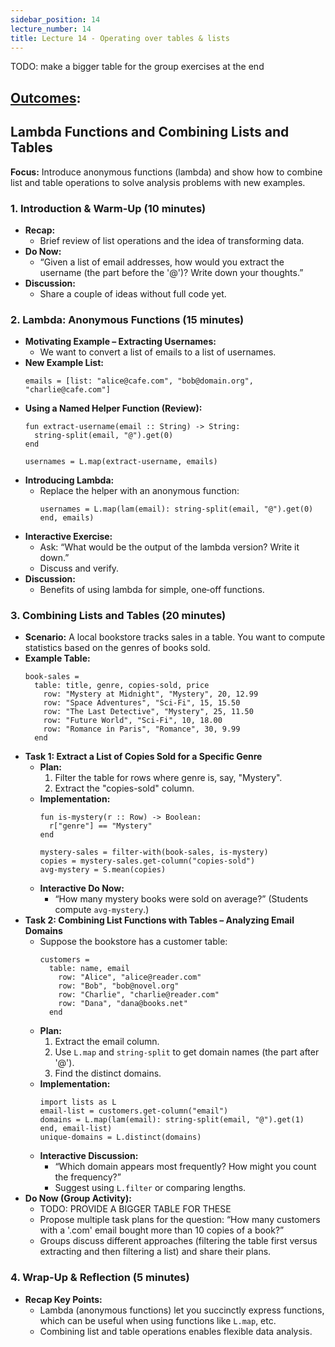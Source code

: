 ```yaml
---
sidebar_position: 14
lecture_number: 14
title: Lecture 14 - Operating over tables & lists
---
```


TODO: make a bigger table for the group exercises at the end

## [Outcomes](@/home/outcomes.md):


## Lambda Functions and Combining Lists and Tables

**Focus:** Introduce anonymous functions (lambda) and show how to combine list and table operations to solve analysis problems with new examples.

### 1. Introduction & Warm-Up (10 minutes)
- **Recap:**
  - Brief review of list operations and the idea of transforming data.
- **Do Now:**
  - “Given a list of email addresses, how would you extract the username (the part before the '@')? Write down your thoughts.”
- **Discussion:**
  - Share a couple of ideas without full code yet.

### 2. Lambda: Anonymous Functions (15 minutes)
- **Motivating Example – Extracting Usernames:**
  - We want to convert a list of emails to a list of usernames.
- **New Example List:**
  ```pyret
  emails = [list: "alice@cafe.com", "bob@domain.org", "charlie@cafe.com"]
  ```
- **Using a Named Helper Function (Review):**
  ```pyret
  fun extract-username(email :: String) -> String:
    string-split(email, "@").get(0)
  end

  usernames = L.map(extract-username, emails)
  ```
- **Introducing Lambda:**
  - Replace the helper with an anonymous function:
    ```pyret
    usernames = L.map(lam(email): string-split(email, "@").get(0) end, emails)
    ```
- **Interactive Exercise:**
  - Ask: “What would be the output of the lambda version? Write it down.”
  - Discuss and verify.
- **Discussion:**
  - Benefits of using lambda for simple, one‑off functions.

### 3. Combining Lists and Tables (20 minutes)
- **Scenario:**
  A local bookstore tracks sales in a table. You want to compute statistics based on the genres of books sold.
- **Example Table:**
  ```pyret
  book-sales =
    table: title, genre, copies-sold, price
      row: "Mystery at Midnight", "Mystery", 20, 12.99
      row: "Space Adventures", "Sci-Fi", 15, 15.50
      row: "The Last Detective", "Mystery", 25, 11.50
      row: "Future World", "Sci-Fi", 10, 18.00
      row: "Romance in Paris", "Romance", 30, 9.99
    end
  ```
- **Task 1: Extract a List of Copies Sold for a Specific Genre**
  - **Plan:**
    1. Filter the table for rows where genre is, say, "Mystery".
    2. Extract the "copies-sold" column.
  - **Implementation:**
    ```pyret
    fun is-mystery(r :: Row) -> Boolean:
      r["genre"] == "Mystery"
    end

    mystery-sales = filter-with(book-sales, is-mystery)
    copies = mystery-sales.get-column("copies-sold")
    avg-mystery = S.mean(copies)
    ```
  - **Interactive Do Now:**
    - “How many mystery books were sold on average?” (Students compute `avg-mystery`.)
- **Task 2: Combining List Functions with Tables – Analyzing Email Domains**
  - Suppose the bookstore has a customer table:
    ```pyret
    customers =
      table: name, email
        row: "Alice", "alice@reader.com"
        row: "Bob", "bob@novel.org"
        row: "Charlie", "charlie@reader.com"
        row: "Dana", "dana@books.net"
      end
    ```
  - **Plan:**
    1. Extract the email column.
    2. Use `L.map` and `string-split` to get domain names (the part after '@').
    3. Find the distinct domains.
  - **Implementation:**
    ```pyret
    import lists as L
    email-list = customers.get-column("email")
    domains = L.map(lam(email): string-split(email, "@").get(1) end, email-list)
    unique-domains = L.distinct(domains)
    ```
  - **Interactive Discussion:**
    - “Which domain appears most frequently? How might you count the frequency?”
    - Suggest using `L.filter` or comparing lengths.
- **Do Now (Group Activity):**
  - TODO: PROVIDE A BIGGER TABLE FOR THESE
  - Propose multiple task plans for the question: “How many customers with a '.com' email bought more than 10 copies of a book?”
  - Groups discuss different approaches (filtering the table first versus extracting and then filtering a list) and share their plans.

### 4. Wrap-Up & Reflection (5 minutes)
- **Recap Key Points:**
  - Lambda (anonymous functions) let you succinctly express functions, which can
    be useful when using functions like `L.map`, etc.
  - Combining list and table operations enables flexible data analysis.
